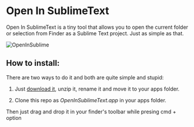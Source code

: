 Open In SublimeText
=================

Open In SublimeText is a tiny tool that allows you to open the current folder or selection from Finder as a Sublime Text project. Just as simple as that.

![OpenInSublime](https://www.evernote.com/shard/s4/sh/982b0fa7-29e3-410b-b471-cc9f72f54d08/bfee9f2f3cf6199c3249982d8cf6dcd1/res/742071e5-59a4-4a0a-be69-2cb1206a6277/screenshot.png?resizeSmall&width=832)

How to install:
-----------

There are two ways to do it and both are quite simple and stupid:

1. Just <a href="https://github.com/yeco/OpenInSublimeText.app/archive/0.0.2.zip">download it</a>, unzip it, rename it and move it to your apps folder.

2. Clone this repo as *OpenInSublimeText.app* in your apps folder.

Then just drag and drop it in your finder's toolbar while presing cmd + option